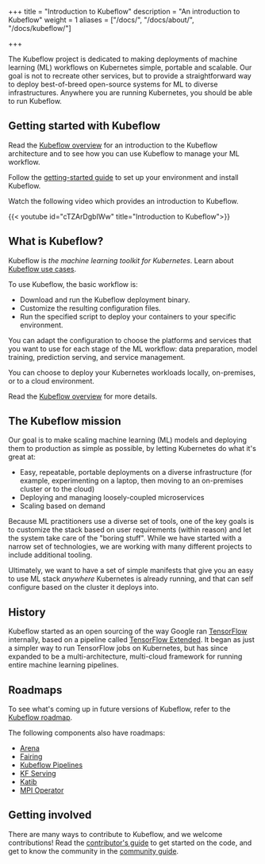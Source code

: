 +++
title = "Introduction to Kubeflow"
description = "An introduction to Kubeflow"
weight = 1
aliases = ["/docs/", "/docs/about/", "/docs/kubeflow/"]
                    
+++

The Kubeflow project is dedicated to making deployments of machine learning (ML)
workflows on Kubernetes simple, portable and scalable. Our goal is not to
recreate other services, but to provide a straightforward way to deploy
best-of-breed open-source systems for ML to diverse infrastructures. Anywhere
you are running Kubernetes, you should be able to run Kubeflow.

## Getting started with Kubeflow

Read the [Kubeflow overview](/docs/started/kubeflow-overview/) for an
introduction to the Kubeflow architecture and to see how you can use Kubeflow
to manage your ML workflow.

Follow the [getting-started guide](/docs/started/getting-started/) to set up
your environment and install Kubeflow.

Watch the following video which provides an introduction to Kubeflow.

{{< youtube id="cTZArDgbIWw" title="Introduction to Kubeflow">}}

## What is Kubeflow?

Kubeflow is _the machine learning toolkit for Kubernetes_. Learn about [Kubeflow use cases](/docs/about/use-cases/).

To use Kubeflow, the basic workflow is:

- Download and run the Kubeflow deployment binary.
- Customize the resulting configuration files.
- Run the specified script to deploy your containers to your specific
  environment.

You can adapt the configuration to choose the platforms and services that you
want to use for each stage of the ML workflow: data preparation, model training,
prediction serving, and service management.

You can choose to deploy your Kubernetes workloads locally, on-premises, or to
a cloud environment.

Read the [Kubeflow overview](/docs/started/kubeflow-overview/) for more details.

## The Kubeflow mission

Our goal is to make scaling machine learning (ML) models and deploying them to
production as simple as possible, by letting Kubernetes do what it's great at:

- Easy, repeatable, portable deployments on a diverse infrastructure
  (for example, experimenting on a laptop, then moving to an on-premises
  cluster or to the cloud)
- Deploying and managing loosely-coupled microservices
- Scaling based on demand

Because ML practitioners use a diverse set of tools, one of the key goals is to
customize the stack based on user requirements (within reason) and let the
system take care of the "boring stuff". While we have started with a narrow set
of technologies, we are working with many different projects to include
additional tooling.

Ultimately, we want to have a set of simple manifests that give you an easy to
use ML stack _anywhere_ Kubernetes is already running, and that can self
configure based on the cluster it deploys into.

## History

Kubeflow started as an open sourcing of the way Google ran [TensorFlow](https://www.tensorflow.org/) internally, based on a pipeline called [TensorFlow Extended](https://www.tensorflow.org/tfx/). It began as just a simpler way to run TensorFlow jobs on Kubernetes, but has since expanded to be a multi-architecture, multi-cloud framework for running entire machine learning pipelines.

## Roadmaps

To see what's coming up in future versions of Kubeflow, refer to the [Kubeflow roadmap](https://github.com/kubeflow/kubeflow/blob/master/ROADMAP.md).

The following components also have roadmaps:

- [Arena](https://github.com/kubeflow/arena/blob/master/ROADMAP.md)
- [Fairing](https://github.com/kubeflow/fairing/blob/master/roadmap.md)
- [Kubeflow Pipelines](https://github.com/kubeflow/pipelines/blob/master/ROADMAP.md)
- [KF Serving](https://github.com/kubeflow/kfserving/blob/master/ROADMAP.md)
- [Katib](https://github.com/kubeflow/katib/blob/master/ROADMAP.md)
- [MPI Operator](https://github.com/kubeflow/mpi-operator/blob/master/ROADMAP.md)

## Getting involved

There are many ways to contribute to Kubeflow, and we welcome contributions!
Read the [contributor's guide](/docs/about/contributing) to get started on the
code, and get to know the community in the
[community guide](/docs/about/community).
